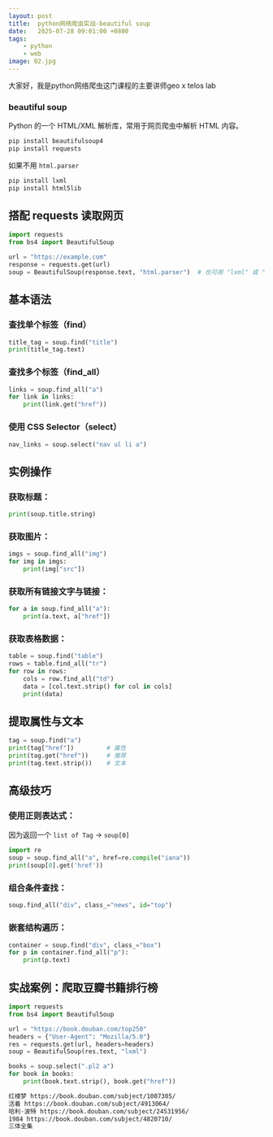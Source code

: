 ```yaml
---
layout: post
title:  python网络爬虫实战-beautiful soup
date:   2025-07-28 09:01:00 +0800
tags: 
    - python
    - web
image: 02.jpg
---
```


大家好，我是python网络爬虫这门课程的主要讲师geo x telos lab

### beautiful soup

Python 的一个 HTML/XML 解析库，常用于网页爬虫中解析 HTML 内容。

```bash
pip install beautifulsoup4
pip install requests
```

如果不用 `html.parser`

```bash
pip install lxml
pip install html5lib
```

## 搭配 requests 读取网页

```python
import requests
from bs4 import BeautifulSoup

url = "https://example.com"
response = requests.get(url)
soup = BeautifulSoup(response.text, "html.parser")  # 也可用 "lxml" 或 "html5lib"
```

## 基本语法

### 查找单个标签（find）

```python
title_tag = soup.find("title")
print(title_tag.text)
```

### 查找多个标签（find\_all）

```python
links = soup.find_all("a")
for link in links:
    print(link.get("href"))
```

### 使用 CSS Selector（select）

```python
nav_links = soup.select("nav ul li a")
```

## 实例操作

### 获取标题：

```python
print(soup.title.string)
```

### 获取图片：

```python
imgs = soup.find_all("img")
for img in imgs:
    print(img["src"])
```

### 获取所有链接文字与链接：

```python
for a in soup.find_all("a"):
    print(a.text, a["href"])
```

### 获取表格数据：

```python
table = soup.find("table")
rows = table.find_all("tr")
for row in rows:
    cols = row.find_all("td")
    data = [col.text.strip() for col in cols]
    print(data)
```

## 提取属性与文本

```python
tag = soup.find("a")
print(tag["href"])         # 属性
print(tag.get("href"))     # 推荐
print(tag.text.strip())    # 文本
```

## 高级技巧

### 使用正则表达式：

因为返回一个 `list of Tag` -> `soup[0]`

```python
import re
soup = soup.find_all("a", href=re.compile("iana"))
print(soup[0].get('href'))
```

### 组合条件查找：

```python
soup.find_all("div", class_="news", id="top")
```

### 嵌套结构遍历：

```python
container = soup.find("div", class_="box")
for p in container.find_all("p"):
    print(p.text)
```

## 实战案例：爬取豆瓣书籍排行榜

```python
import requests
from bs4 import BeautifulSoup

url = "https://book.douban.com/top250"
headers = {"User-Agent": "Mozilla/5.0"}
res = requests.get(url, headers=headers)
soup = BeautifulSoup(res.text, "lxml")

books = soup.select(".pl2 a")
for book in books:
    print(book.text.strip(), book.get("href"))
```

```bash
红楼梦 https://book.douban.com/subject/1007305/
活着 https://book.douban.com/subject/4913064/
哈利·波特 https://book.douban.com/subject/24531956/
1984 https://book.douban.com/subject/4820710/
三体全集
```